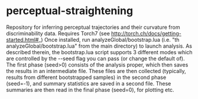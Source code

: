 # perceptual-straightening

Repository for inferring perceptual trajectories and their curvature from discriminability data. Requires Torch7 (see http://torch.ch/docs/getting-started.html#_)
Once installed, run analyzeGlobal/bootstrap.lua (i.e. "th analyzeGlobal/bootstrap.lua" from the main directory) to launch analysis. As described therein, the bootstrap.lua script supports 3 different modes which are controlled by the --seed flag you can pass (or change the default of). The first phase (seed>0) consists of the analysis proper, which then saves the results in an intermediate file. These files are then collected (typically, results from different bootstrapped samples) in the second phase (seed=-1), and summary statistics are saved in a second file. These summaries are then read in the final phase (seed=0), for plotting etc.
